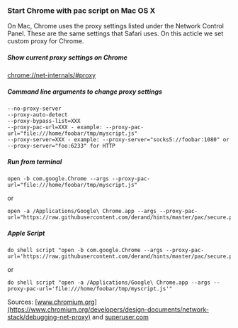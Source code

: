 ### Start Chrome with pac script on Mac OS X

On Mac, Chrome uses the proxy settings listed under the Network Control Panel. These are the same settings that Safari uses. On this acticle we set custom proxy for Chrome.

##### Show current proxy settings on Chrome

[chrome://net-internals/#proxy](chrome://net-internals/#proxy)

##### Command line arguments to change proxy settings

    --no-proxy-server
    --proxy-auto-detect
    --proxy-bypass-list=XXX
    --proxy-pac-url=XXX - example: --proxy-pac-url="file:///home/foobar/tmp/myscript.js"
    --proxy-server=XXX - example: --proxy-server="socks5://foobar:1080" or --proxy-server="foo:6233" for HTTP

##### Run from terminal

    open -b com.google.Chrome --args --proxy-pac-url="file:///home/foobar/tmp/myscript.js"

or

    open -a /Applications/Google\ Chrome.app --args --proxy-pac-url="https://raw.githubusercontent.com/derand/hints/master/pac/secure.pac"

##### Apple Script

    do shell script "open -b com.google.Chrome --args --proxy-pac-url='https://raw.githubusercontent.com/derand/hints/master/pac/secure.pac'"

or

    do shell script "open -a /Applications/Google\ Chrome.app --args --proxy-pac-url='file:///home/foobar/tmp/myscript.js'"


Sources: [www.chromium.org](https://www.chromium.org/developers/design-documents/network-stack/debugging-net-proxy) and [superuser.com](http://superuser.com/questions/16750/how-can-i-run-an-application-with-command-line-arguments-in-mac-os)
